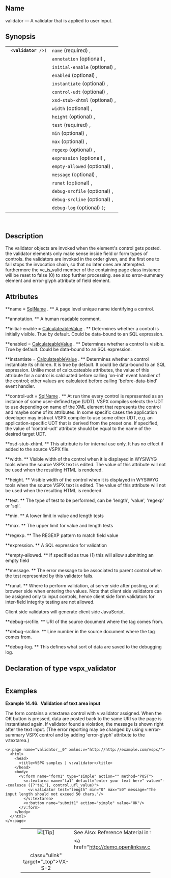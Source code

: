 <div id="vc_validator" class="refentry">

<div class="titlepage">

</div>

<div class="refnamediv">

## Name

validator — A validator that is applied to user input.

</div>

<div class="refsynopsisdiv">

## Synopsis

<div id="vc_syn_validator" class="funcsynopsis">

|                           |                               |
|---------------------------|-------------------------------|
| ` <`**`validator`**` />(` | `name` (required) ,           |
|                           | `annotation` (optional) ,     |
|                           | `initial-enable` (optional) , |
|                           | `enabled` (optional) ,        |
|                           | `instantiate` (optional) ,    |
|                           | `control-udt` (optional) ,    |
|                           | `xsd-stub-xhtml` (optional) , |
|                           | `width` (optional) ,          |
|                           | `height` (optional) ,         |
|                           | `test` (required) ,           |
|                           | `min` (optional) ,            |
|                           | `max` (optional) ,            |
|                           | `regexp` (optional) ,         |
|                           | `expression` (optional) ,     |
|                           | `empty-allowed` (optional) ,  |
|                           | `message` (optional) ,        |
|                           | `runat` (optional) ,          |
|                           | `debug-srcfile` (optional) ,  |
|                           | `debug-srcline` (optional) ,  |
|                           | `debug-log` (optional) `)`;   |

<div class="funcprototype-spacer">

 

</div>

</div>

</div>

<div id="vc_desc_validator" class="refsect1">

## Description

The validator objects are invoked when the element's control gets
posted. the validator elements only make sense inside field or form
types of controls. the validators are invoked in the order given, and
the first one to fail stops the invocation chain, so that no later ones
are attempted. furthermore the vc_is_valid member of the containing page
class instance will be reset to false (0) to stop further processing.
see also error-summary element and error-glyph attribute of field
element.

</div>

<div id="vc_attrs_validator" class="refsect1">

## Attributes

**name =
<a href="vc_type_sqlname.html" class="link" title="SqlName">SqlName</a>
. ** A page level unique name identifying a control.

**annotation. ** A human readable comment.

**initial-enable =
<a href="vc_type_calculateablevalue.html" class="link"
title="CalculateableValue">CalculateableValue</a> . ** Determines
whether a control is initially visible. True by default. Could be
data-bound to an SQL expression.

**enabled = <a href="vc_type_calculateablevalue.html" class="link"
title="CalculateableValue">CalculateableValue</a> . ** Determines
whether a control is visible. True by default. Could be data-bound to an
SQL expression.

**instantiate = <a href="vc_type_calculateablevalue.html" class="link"
title="CalculateableValue">CalculateableValue</a> . ** Determines
whether a control instantiate its children. It is true by default. It
could be data-bound to an SQL expression. Unlike most of calcucateable
attributes, the value of this attribute for a control is calcluated
before calling 'on-init' event handler of the control; other values are
calculated before calling 'before-data-bind' event handler.

**control-udt =
<a href="vc_type_sqlname.html" class="link" title="SqlName">SqlName</a>
. ** At run time every control is represented as an instance of some
user-defined type (UDT). VSPX compiles selects the UDT to use depending
on name of the XML element that represents the control and maybe some of
its attributes. In some specific cases the application developer may
instruct VSPX compiler to use some other UDT, e.g. an
application-specific UDT that is derived from the preset one. If
specified, the value of 'control-udt' attribute should be equal to the
name of the desired target UDT.

**xsd-stub-xhtml. ** This attribute is for internal use only. It has no
effect if added to the source VSPX file.

**width. ** Visible width of the control when it is displayed in WYSIWYG
tools when the source VSPX text is edited. The value of this attribute
will not be used when the resulting HTML is rendered.

**height. ** Visible width of the control when it is displayed in
WYSIWYG tools when the source VSPX text is edited. The value of this
attribute will not be used when the resulting HTML is rendered.

**test. ** The type of test to be performed, can be 'length', 'value',
'regexp' or 'sql'.

**min. ** A lower limit in value and length tests

**max. ** The upper limit for value and length tests

**regexp. ** The REGEXP pattern to match field value

**expression. ** A SQL expression for validation

**empty-allowed. ** If specified as true (1) this will allow submitting
an empty field

**message. ** The error message to be associated to parent control when
the test represented by this validator fails.

**runat. ** Where to perform validation, at server side after posting,
or at browser side when entering the values. Note that client side
validators can be assigned only to input controls, hence client side
form validators for inter-field integrity testing are not allowed.

Client side validators will generate client side JavaScript.

**debug-srcfile. ** URI of the source document where the tag comes from.

**debug-srcline. ** Line number in the source document where the tag
comes from.

**debug-log. ** This defines what sort of data are saved to the
debugging log.

</div>

<div id="vc_udt_validator" class="refsect1">

## Declaration of type vspx_validator

``` screen
```

</div>

<div id="vc_ex_validator" class="refsect1">

## Examples

<div id="vc_ex_validator__0" class="example">

**Example 14.46.  Validation of text area input**

<div class="example-contents">

The form contains a v:textarea control with v:validator assigned. When
the OK button is pressed, data are posted back to the same URI so the
page is instantiated again. If validator found a violation, the message
is shown right after the text input. (The error reporting may be changed
by using v:error-summary VSPX control and by adding 'error-glyph'
attribute to the v:textarea.)

``` screen
<v:page name="validator__0" xmlns:v="http://http://example.com/vspx/">
  <html>
    <head>
      <title>VSPX samples | v:validator</title>
    </head>
    <body>
      <v:form name="form1" type="simple" action="" method="POST">
        <v:textarea name="ta1" default="enter your text here" value="--coalesce ({?'ta1'}, control.ufl_value)">
          <v:validator test="length" min="0" max="50" message="The input length should not exceed 50 chars."/>
        </v:textarea>
        <v:button name="submit1" action="simple" value="OK"/>
      </v:form>
    </body>
  </html>
</v:page>
```

</div>

</div>

  

<div class="tip" style="margin-left: 0.5in; margin-right: 0.5in;">

|                            |                                                                    |
|:--------------------------:|:-------------------------------------------------------------------|
| ![\[Tip\]](images/tip.png) | See Also: Reference Material in the Tutorial:                      |
|                            | <a href="http://demo.openlinksw.com/tutorial/web/vx_s_2/date.vspx" 
                              class="ulink" target="_top">VX-S-2</a>                              |

</div>

</div>

</div>
